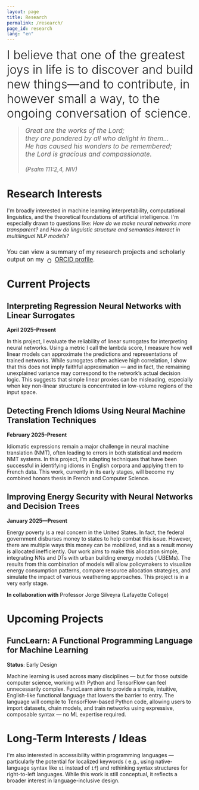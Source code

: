 ```yaml
---
layout: page
title: Research
permalink: /research/
page_id: research
lang: "en"
---
```


<div style="font-size: 2rem; font-weight: 300; margin-bottom: 1rem;">
  I believe that one of the greatest joys in life is to discover and build new things—and to contribute, in however small a way, to the ongoing conversation of science.
</div>

<blockquote style="font-size: 1.1rem; margin-top: 1rem; font-style: italic;">
  Great are the works of the Lord;<br>
  they are pondered by all who delight in them... <br>
  He has caused his wonders to be remembered; <br>
  the Lord is gracious and compassionate. <br>
  <br>
  <span style="font-size: 0.95rem;">(Psalm 111:2,4, NIV)</span>
</blockquote>

# Research Interests

I'm broadly interested in machine learning interpretability, computational linguistics, and the theoretical foundations
of artificial intelligence. I'm especially drawn to questions like: _How do we make neural networks more transparent?_
and _How do linguistic structure and semantics interact in multilingual NLP models?_

<p style="margin-top: 1.5rem; font-size: 1rem;">
You can view a summary of my research projects and scholarly output on my
<img alt="ORCID iD" src="https://info.orcid.org/wp-content/uploads/2019/11/orcid_16x16.png"
       width="16" height="16" style="vertical-align: text-bottom; margin-left: 4px;" />
  <a href="https://orcid.org/0009-0009-1806-2166" target="_blank" rel="noopener noreferrer" style="text-decoration: underline;">
    ORCID profile</a>.
</p>

# Current Projects

## Interpreting Regression Neural Networks with Linear Surrogates

**April 2025–Present**

In this project, I evaluate the reliability of linear surrogates for interpreting neural networks. Using a metric I call
the lambda score, I measure how well linear models can approximate the predictions and representations of trained
networks. While surrogates often achieve high correlation, I show that this does not imply faithful approximation — and
in fact, the remaining unexplained variance may correspond to the network’s actual decision logic. This suggests that
simple linear proxies can be misleading, especially when key non-linear structure is concentrated in low-volume regions
of the input space.

## Detecting French Idioms Using Neural Machine Translation Techniques

**February 2025–Present**

Idiomatic expressions remain a major challenge in neural machine translation (NMT), often leading to errors in both
statistical and modern NMT systems. In this project, I’m adapting techniques that have been successful in identifying
idioms in English corpora and applying them to French data. This work, currently in its early stages, will become my
combined honors thesis in French and Computer Science.

## Improving Energy Security with Neural Networks and Decision Trees

**January 2025—Present**

Energy poverty is a real concern in the United States. In fact, the federal government disburses money to states to help
combat this issue. However, there are multiple ways this money can be mobilized, and as a result money is allocated
inefficiently. Our work aims to make this allocation simple, integrating NNs and DTs with urban building energy models (
UBEMs). The results from this combination of models will allow policymakers to visualize energy consumption patterns,
compare resource allocation strategies, and simulate the impact of various weathering approaches. This project is in a
very early stage.

**In collaboration with** Professor Jorge Silveyra (Lafayette College)

# Upcoming Projects

## FuncLearn: A Functional Programming Language for Machine Learning

**Status**: Early Design

Machine learning is used across many disciplines — but for those outside computer science, working with Python and
TensorFlow can feel unnecessarily complex. FuncLearn aims to provide a simple, intuitive, English-like functional
language that lowers the barrier to entry. The language will compile to TensorFlow-based Python code, allowing users to
import datasets, chain models, and train networks using expressive, composable syntax — no ML expertise required.

# Long-Term Interests / Ideas

I'm also interested in accessibility within programming languages — particularly the potential for localized keywords (
e.g., using native-language syntax like `si` instead of `if`) and rethinking syntax structures for right-to-left
languages. While this work is still conceptual, it reflects a broader interest in language-inclusive design.